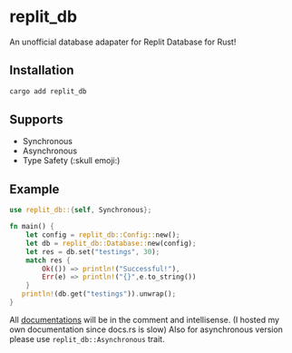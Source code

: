 # replit_db

An unofficial database adapater for Replit Database for Rust!

## Installation

```sh
cargo add replit_db
```

## Supports

- Synchronous
- Asynchronous
- Type Safety (:skull emoji:)

## Example

```rust
use replit_db::{self, Synchronous};

fn main() {
    let config = replit_db::Config::new();
    let db = replit_db::Database::new(config);
    let res = db.set("testings", 30);
    match res {
        Ok(()) => println!("Successful!"),
        Err(e) => println!("{}",e.to_string())
    }
   println!(db.get("testings")).unwrap();
}
```

All [documentations](https://replit-db.doc.timelessnesses.me/) will be in the comment and intellisense.  (I hosted my own documentation since docs.rs is slow)
Also for asynchronous version please use `replit_db::Asynchronous` trait.

